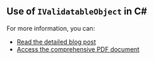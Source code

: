 ﻿## Use of `IValidatableObject` in C#

For more information, you can:
- [Read the detailed blog post](https://bluecomment.com/post/use-of-ivalidatableobject-in-csharp)
- [Access the comprehensive PDF document](https://github.com/lijotech/CSharpCodeExamples/blob/main/UseOfIValidatableObjectInCSharp/IValidatableObject.pdf)

